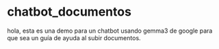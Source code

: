 # chatbot_documentos
hola, esta es una demo para un chatbot usando gemma3 de google para que sea un guía de ayuda al subir documentos.